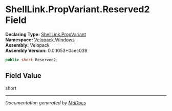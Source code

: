 ﻿<!--  
  <auto-generated>   
    The contents of this file were generated by a tool.  
    Changes to this file may be list if the file is regenerated  
  </auto-generated>   
-->

# ShellLink.PropVariant.Reserved2 Field

**Declaring Type:** [ShellLink.PropVariant](../index.md)  
**Namespace:** [Velopack.Windows](../../../index.md)  
**Assembly:** Velopack  
**Assembly Version:** 0.0.1053+0cec039

```csharp
public short Reserved2;
```

## Field Value

short

___

*Documentation generated by [MdDocs](https://github.com/ap0llo/mddocs)*
